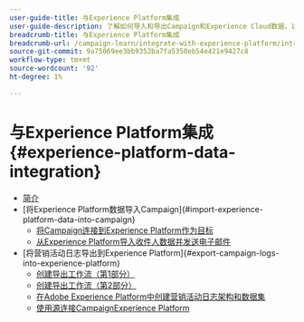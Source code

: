 ```yaml
---
user-guide-title: 与Experience Platform集成
user-guide-description: 了解如何导入和导出Campaign和Experience Cloud数据，以便两个解决方案之间进行通信。
breadcrumb-title: 与Experience Platform集成
breadcrumb-url: /campaign-learn/integrate-with-experience-platform/introduction.html
source-git-commit: 9a75069ee3bb9352ba7fa5350eb54e421e9427c8
workflow-type: tm+mt
source-wordcount: '92'
ht-degree: 1%

---
```



# 与Experience Platform集成 {#experience-platform-data-integration}

+ [简介](/help/tutorial-integrate-with-experience-platform/introduction.md)
+ [将Experience Platform数据导入Campaign]{#import-experience-platform-data-into-campaign}
   + [将Campaign连接到Experience Platform作为目标](/help/tutorial-integrate-with-experience-platform/connect-campaign-to-experience-platform-as-destination.md)
   + [从Experience Platform导入收件人数据并发送电子邮件](/help/tutorial-integrate-with-experience-platform/import-recipient-data-from-platform.md)
+ [将营销活动日志导出到Experience Platform]{#export-campaign-logs-into-experience-platform}
   + [创建导出工作流（第1部分）](/help/tutorial-integrate-with-experience-platform/workflow-to-find-last-modified-date.md)
   + [创建导出工作流（第2部分）](/help/tutorial-integrate-with-experience-platform/extract-format-save-data-to-external-account.md)
   + [在Adobe Experience Platform中创建营销活动日志架构和数据集](/help/tutorial-integrate-with-experience-platform/create-a-campaign-logs-schema-and-dataset-in-experience-platform.md)
   + [使用源连接CampaignExperience Platform](/help/tutorial-integrate-with-experience-platform/connect-campaign-data-using-s3-as-source-on-platform.md)
